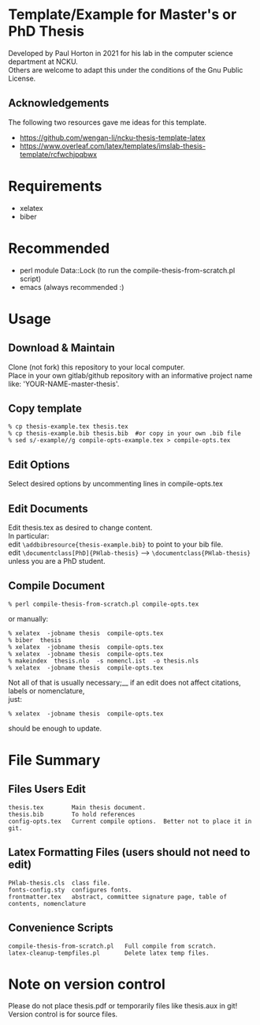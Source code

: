 # Template/Example for Master's or PhD Thesis

Developed by Paul Horton in 2021 for his lab in the computer science department at NCKU.  
Others are welcome to adapt this under the conditions of the Gnu Public License.

## Acknowledgements
The following two resources gave me ideas for this template.

*  https://github.com/wengan-li/ncku-thesis-template-latex
*  https://www.overleaf.com/latex/templates/imslab-thesis-template/rcfwchjpqbwx


# Requirements
* xelatex
* biber

# Recommended
* perl module Data::Lock  (to run the compile-thesis-from-scratch.pl script)
* emacs  (always recommended :)


# Usage

## Download & Maintain
Clone (not fork) this repository to your local computer.  
Place in your own gitlab/github repository with an informative
project name like: 'YOUR-NAME-master-thesis'.

## Copy template
    % cp thesis-example.tex thesis.tex
    % cp thesis-example.bib thesis.bib  #or copy in your own .bib file
    % sed s/-example//g compile-opts-example.tex > compile-opts.tex

## Edit Options
Select desired options by uncommenting lines in compile-opts.tex  

## Edit Documents
Edit thesis.tex as desired to change content.  
In particular:  
edit `\addbibresource{thesis-example.bib}` to point to your bib file.  
edit `\documentclass[PhD]{PHlab-thesis}` --> `\documentclass{PHlab-thesis}`  
unless you are a PhD student.
 
## Compile Document
    % perl compile-thesis-from-scratch.pl compile-opts.tex

or manually:

    % xelatex  -jobname thesis  compile-opts.tex
    % biber  thesis
    % xelatex  -jobname thesis  compile-opts.tex
    % xelatex  -jobname thesis  compile-opts.tex
    % makeindex  thesis.nlo  -s nomencl.ist  -o thesis.nls
    % xelatex  -jobname thesis  compile-opts.tex

Not all of that is usually necessary;__
if an edit does not affect citations, labels or nomenclature,  
just:

    % xelatex  -jobname thesis  compile-opts.tex

should be enough to update.


# File Summary

## Files Users Edit
    thesis.tex        Main thesis document.
    thesis.bib        To hold references
    config-opts.tex   Current compile options.  Better not to place it in git.

## Latex Formatting Files (users should not need to edit)
    PHlab-thesis.cls  class file.
    fonts-config.sty  configures fonts.
    frontmatter.tex   abstract, committee signature page, table of contents, nomenclature

## Convenience Scripts
    compile-thesis-from-scratch.pl   Full compile from scratch.
    latex-cleanup-tempfiles.pl       Delete latex temp files.


# Note on version control
Please do not place thesis.pdf or temporarily files like thesis.aux in git!
Version control is for source files.

